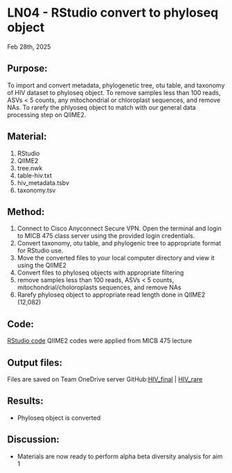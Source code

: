 # LN04 - RStudio convert to phyloseq object

Feb 28th, 2025

## Purpose:
To import and convert metadata, phylogenetic tree, otu table, and taxonomy of HIV dataset to phyloseq object. 
To remove samples less than 100 reads, ASVs < 5 counts, any mitochondrial or chloroplast sequences, and remove NAs.
To rarefy the phlyoseq object to match with our general data processing step on QIIME2.

## Material: 
1. RStudio
2. QIIME2 
3. tree.nwk
4. table-hiv.txt
5. hiv_metadata.tsbv
6. taxonomy.tsv

## Method:
1. Connect to Cisco Anyconnect Secure VPN. Open the terminal and login to MICB 475 class server using the provided login credentials.
2. Convert taxonomy, otu table, and phylogenic tree to appropriate format for RStudio use.
3. Move the converted files to your local computer directory and view it using the QIIME2
4. Convert files to phyloseq objects with appropriate filtering
5. remove samples less than 100 reads, ASVs < 5 counts, mitochondrial/choloroplasts sequences, and remove NAs
6. Rarefy phyloseq object to appropriate read length done in QIIME2 (12,082)

## Code: 
[RStudio code](RStudio/Aim1/Phyloseq-conversion.Rmd)
QIIME2 codes were applied from MICB 475 lecture
## Output files:
Files are saved on Team OneDrive server
GitHub:[HIV_final](RStudio/Aim1/hiv_final.RData)
| [HIV_rare](RStudio/Aim1/hiv_rare.RData)
   
## Results: 
* Phyloseq object is converted 

## Discussion:
* Materials are now ready to perform alpha beta diversity analysis for aim 1
